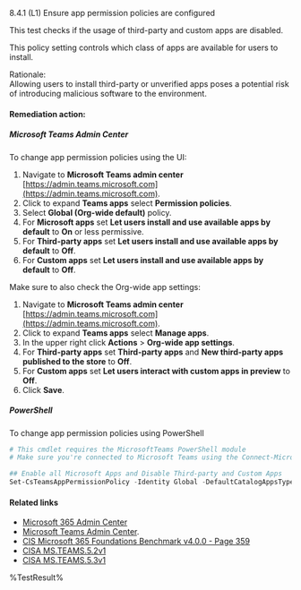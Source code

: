 8.4.1 (L1) Ensure app permission policies are configured

This test checks if the usage of third-party and custom apps are disabled.

This policy setting controls which class of apps are available for users to install.

Rationale:\
Allowing users to install third-party or unverified apps poses a potential risk of  introducing malicious software to the environment.

#### Remediation action:

##### Microsoft Teams Admin Center

To change app permission policies using the UI:
1. Navigate to **Microsoft Teams admin center** [https://admin.teams.microsoft.com](https://admin.teams.microsoft.com).
2. Click to expand **Teams apps** select **Permission policies**.
3. Select **Global (Org-wide default)** policy.
4. For **Microsoft apps** set **Let users install and use available apps by default** to **On** or less permissive.
5. For **Third-party apps** set **Let users install and use available apps by default** to **Off**.
6. For **Custom apps** set **Let users install and use available apps by default** to **Off**.

Make sure to also check the Org-wide app settings:
1. Navigate to **Microsoft Teams admin center** [https://admin.teams.microsoft.com](https://admin.teams.microsoft.com).
2. Click to expand **Teams apps** select **Manage apps**.
3. In the upper right click **Actions** > **Org-wide app settings**.
4. For **Third-party apps** set **Third-party apps** and **New third-party apps published to the store** to **Off**.
5. For **Custom apps** set **Let users interact with custom apps in preview** to **Off**.
6. Click **Save**.

##### PowerShell

To change app permission policies using PowerShell

```powershell
# This cmdlet requires the MicrosoftTeams PowerShell module
# Make sure you're connected to Microsoft Teams using the Connect-MicrosoftTeams cmdlet before executing

## Enable all Microsoft Apps and Disable Third-party and Custom Apps
Set-CsTeamsAppPermissionPolicy -Identity Global -DefaultCatalogAppsType BlockedAppList -DefaultCatalogApps @() -GlobalCatalogAppsType AllowedAppList -GlobalCatalogApps @() -PrivateCatalogAppsType AllowedAppList -PrivateCatalogApps @()
```

#### Related links

* [Microsoft 365 Admin Center](https://admin.microsoft.com)
* [Microsoft Teams Admin Center](https://admin.teams.microsoft.com).
* [CIS Microsoft 365 Foundations Benchmark v4.0.0 - Page 359](https://www.cisecurity.org/benchmark/microsoft_365)
* [CISA MS.TEAMS.5.2v1](https://github.com/cisagov/ScubaGear/blob/main/PowerShell/ScubaGear/baselines/teams.md#msteams52v1)
* [CISA MS.TEAMS.5.3v1](https://github.com/cisagov/ScubaGear/blob/main/PowerShell/ScubaGear/baselines/teams.md#msteams53v1)

<!--- Results --->
%TestResult%